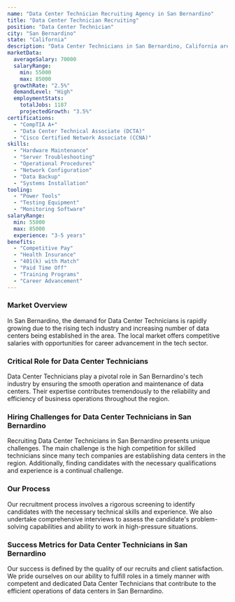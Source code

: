 ```yaml
---
name: "Data Center Technician Recruiting Agency in San Bernardino"
title: "Data Center Technician Recruiting"
position: "Data Center Technician"
city: "San Bernardino"
state: "California"
description: "Data Center Technicians in San Bernardino, California are responsible for a range of duties including maintaining and operating data centers, optimizing systems operation and upgrading systems as necessary."
marketData:
  averageSalary: 70000
  salaryRange:
    min: 55000
    max: 85000
  growthRate: "2.5%"
  demandLevel: "High"
  employmentStats:
    totalJobs: 1187
    projectedGrowth: "3.5%"
certifications:
  - "CompTIA A+"
  - "Data Center Technical Associate (DCTA)"
  - "Cisco Certified Network Associate (CCNA)"
skills:
  - "Hardware Maintenance"
  - "Server Troubleshooting"
  - "Operational Procedures"
  - "Network Configuration"
  - "Data Backup"
  - "Systems Installation"
tooling:
  - "Power Tools"
  - "Testing Equipment"
  - "Monitoring Software"
salaryRange:
  min: 55000
  max: 85000
  experience: "3-5 years"
benefits:
  - "Competitive Pay"
  - "Health Insurance"
  - "401(k) with Match"
  - "Paid Time Off"
  - "Training Programs"
  - "Career Advancement"
---
```


### Market Overview
In San Bernardino, the demand for Data Center Technicians is rapidly growing due to the rising tech industry and increasing number of data centers being established in the area. The local market offers competitive salaries with opportunities for career advancement in the tech sector.

### Critical Role for Data Center Technicians
Data Center Technicians play a pivotal role in San Bernardino's tech industry by ensuring the smooth operation and maintenance of data centers. Their expertise contributes tremendously to the reliability and efficiency of business operations throughout the region.

### Hiring Challenges for Data Center Technicians in San Bernardino
Recruiting Data Center Technicians in San Bernardino presents unique challenges. The main challenge is the high competition for skilled technicians since many tech companies are establishing data centers in the region. Additionally, finding candidates with the necessary qualifications and experience is a continual challenge.

### Our Process
Our recruitment process involves a rigorous screening to identify candidates with the necessary technical skills and experience. We also undertake comprehensive interviews to assess the candidate's problem-solving capabilities and ability to work in high-pressure situations.

### Success Metrics for Data Center Technicians in San Bernardino
Our success is defined by the quality of our recruits and client satisfaction. We pride ourselves on our ability to fulfill roles in a timely manner with competent and dedicated Data Center Technicians that contribute to the efficient operations of data centers in San Bernardino.
